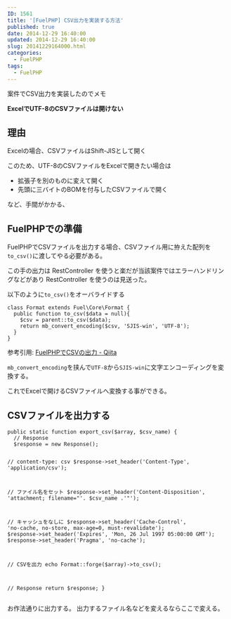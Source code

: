 ```yaml
---
ID: 1561
title: '[FuelPHP] CSV出力を実装する方法'
published: true
date: 2014-12-29 16:40:00
updated: 2014-12-29 16:40:00
slug: 20141229164000.html
categories:
  - FuelPHP
tags:
  - FuelPHP
---
```

案件でCSV出力を実装したのでメモ
<!--more-->
<strong>ExcelでUTF-8のCSVファイルは開けない</strong>

<h2>理由</h2>
Excelの場合、CSVファイルはShift-JISとして開く

このため、UTF-8のCSVファイルをExcelで開きたい場合は
<ul>
<li>拡張子を別のものに変えて開く</li>
<li>先頭に三バイトのBOMを付与したCSVファイルで開く</li>
</ul>
など、手間がかかる、

<h2>FuelPHPでの準備</h2>
FuelPHPでCSVファイルを出力する場合、CSVファイル用に拵えた配列を<code>to_csv()</code>に渡してやる必要がある。

この手の出力は RestController を使うと楽だが当該案件ではエラーハンドリングなどがあり RestController を使うのは見送った。

以下のように<code>to_csv()</code>をオーバライドする
<pre class="language-php"><code>class Format extends Fuel\Core\Format {
  public function to_csv($data = null){
    $csv = parent::to_csv($data);
    return mb_convert_encoding($csv, 'SJIS-win', 'UTF-8');
  }
}</code></pre>
参考引用: <a href="http://qiita.com/takyam/items/8605eb2ab4c442b939e8" target="_blank">FuelPHPでCSVの出力 - Qiita</a>

<code>mb_convert_encoding</code>を挟んで<code>UTF-8</code>から<code>SJIS-win</code>に文字エンコーディングを変換する。

これでExcelで開けるCSVファイルへ変換する事ができる。

<h2>CSVファイルを出力する</h2>
<pre class="language-php"><code>public static function export_csv($array, $csv_name) {
  // Response
  $response = new Response();

  // content-type: csv
  $response->set_header('Content-Type', 'application/csv');

  // ファイル名をセット
  $response->set_header('Content-Disposition', 'attachment; filename="'. $csv_name .'"');

  // キャッシュをなしに
  $response->set_header('Cache-Control', 'no-cache, no-store, max-age=0, must-revalidate');
  $response->set_header('Expires', 'Mon, 26 Jul 1997 05:00:00 GMT');
  $response->set_header('Pragma', 'no-cache');

  // CSVを出力
  echo Format::forge($array)->to_csv();

  // Response
  return $response;
}
</code></pre>
お作法通りに出力する。
出力するファイル名などを変えるならここで変える。